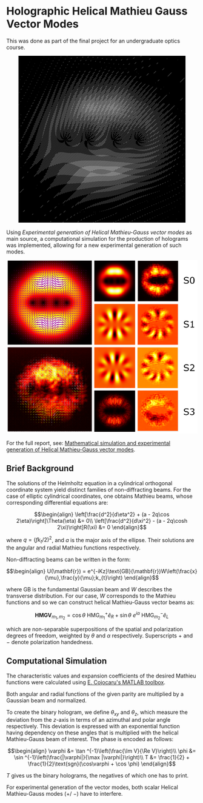 # Holographic Helical Mathieu Gauss Vector Modes
This was done as part of the final project for an undergraduate optics course. 

<p align="center">
  <img src="/images/hologram.PNG" />
</p>

Using _Experimental generation of Helical
Mathieu-Gauss vector modes_ as main source, a computational simulation for the production of holograms was implemented, allowing for a new experimental
generation of such modes.

<p align="center">
  <img src="/images/experimental_vs_simulation.PNG" />
</p>

For the full report, see: [Mathematical simulation and experimental generation of Helical
Mathieu-Gauss vector modes](https://drive.google.com/file/d/1Vz3pPY1zT6H6XSvn4EKt_pxGjdzZ9dft/view).

## Brief Background
The solutions of the Helmholtz equation in a cylindrical orthogonal coordinate system yield distinct families of non-diffracting beams. For the case of elliptic cylindrical coordinates, one obtains Mathieu beams, whose corresponding differential equations are:
```math
\begin{align}
\left[\frac{d^2}{d\eta^2} + (a - 2q\cos 2\eta)\right]\Theta(\eta) &= 0\\
\left[\frac{d^2}{d\xi^2} - (a - 2q\cosh 2\xi)\right]R(\xi) &= 0
\end{align}
```
where $q = \left({fk_{t}}/{2}\right)^2$, and $a$ is the major axis of the ellipse. Their solutions are the angular and radial Mathieu functions respectively.

Non-diffracting beams can be written in the form:
```math
\begin{align}
U(\mathbf{r}) = e^{-iKz}\text{GB}(\mathbf{r})W\left(\frac{x}{\mu},\frac{y}{\mu};k_{t}\right)
\end{align}
```
where $\text{GB}$ is the fundamental Gaussian beam and $W$ describes the transverse distribution. For our case, $W$ corresponds to the Mathieu functions and so we can construct helical Mathieu-Gauss vector beams as:
```math
\begin{equation}
    \textbf{HMGV}_{m_1, m_2} = \cos \theta \text{ HMG}^+_{m_1} \hat{e}_R + \sin \theta \text{ } e^{i \alpha}\text{ HMG}^-_{m_2} \hat{e}_L  
\end{equation}
```
which are non-separable superpositions of the spatial and polarization degrees of freedom, weighted by $\theta$ and $\alpha$ respectively. Superscripts $+$ and $-$ denote polarization handedness.


## Computational Simulation
The characteristic values and expansion coefficients of the desired Mathieu
functions were calculated using [E. Cojocaru's MATLAB toolbox](https://www.mathworks.com/matlabcentral/fileexchange/22081-mathieu-functions-toolbox-v-1-0).

Both angular and radial functions of the given parity are multiplied by a Gaussian beam and normalized.

To create the binary hologram, we define $\theta _{xy}$ and $\theta _z$, which measure the deviation from the $z$-axis in terms of an azimuthal and polar angle respectively. This deviation is expressed with an exponential function having dependency on these angles that is multiplied with the helical Mathieu-Gauss beam of interest.
The phase is encoded as follows:
```math
\begin{align}
\varphi &= \tan ^{-1}\left(\frac{\Im V}{\Re V}\right)\\
\phi &= \sin ^{-1}\left(\frac{|\varphi|}{\max |\varphi|}\right)\\
T &= \frac{1}{2} + \frac{1}{2}\text{sgn}(\cos\varphi + \cos \phi)
\end{align}
```

$T$ gives us the binary holograms, the negatives of which one has to print. 

For experimental generation of the vector modes, both scalar Helical Mathieu-Gauss modes ($+$/ $-$) have to interfere.
